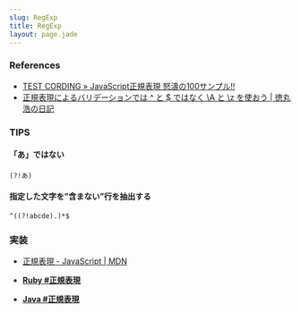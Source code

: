 ```yaml
---
slug: RegExp
title: RegExp
layout: page.jade
---
```


### References
- [TEST CORDING » JavaScript正規表現 怒濤の100サンプル!!](http://testcording.com/?p=2013)
- [正規表現によるバリデーションでは ^ と $ ではなく \A と \z を使おう | 徳丸浩の日記](http://blog.tokumaru.org/2014/03/z.html)

### TIPS

#### 「あ」ではない
```
(?!あ)
```

#### 指定した文字を”含まない”行を抽出する
```
^((?!abcde).)*$
```

### 実装
- [正規表現 - JavaScript | MDN](https://developer.mozilla.org/ja/docs/Web/JavaScript/Guide/Regular_Expressions)

- __[Ruby #正規表現](/wiki/ruby/)__

- __[Java #正規表現](/wiki/java/)__
